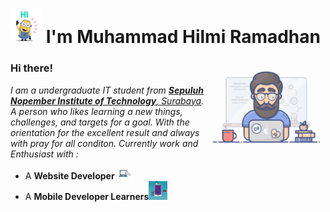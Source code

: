 # <img src="https://github.com/mhilmi999/mhilmi999/blob/main/Hi_minions.gif" width="50px"> I'm Muhammad Hilmi Ramadhan 

<img align="right" alt="Programmer Gif" src="https://github.com/mhilmi999/mhilmi999/blob/main/programming.gif" width="190" />

### **Hi there!** &nbsp;

<p>
   <em>
    I am a undergraduate IT student from <a href="https://www.its.ac.id/"> <b>Sepuluh Nopember Institute of Technology</b>, Surabaya</a>.
    A person who likes learning a new things, challenges, and targets for a goal. With the orientation for the excellent result and always with pray for all conditon.
      Currently work and Enthusiast with :
   </em>
</p>

   - A <b>Website Developer</b><img src="https://github.com/mhilmi999/mhilmi999/blob/main/webDev.gif" width="30px" /> 
   - A <b>Mobile Developer Learners</b><img src="https://github.com/mhilmi999/mhilmi999/blob/main/mobDev.gif" width="30px" /> 

<!--
**mhilmi999/mhilmi999** is a ✨ _special_ ✨ repository because its `README.md` (this file) appears on your GitHub profile.

Here are some ideas to get you started:

- 🔭 I’m currently working on ...
- 🌱 I’m currently learning ...
- 👯 I’m looking to collaborate on ...
- 🤔 I’m looking for help with ...
- 💬 Ask me about ...
- 📫 How to reach me: ...
- 😄 Pronouns: ...
- ⚡ Fun fact: ...
-->
